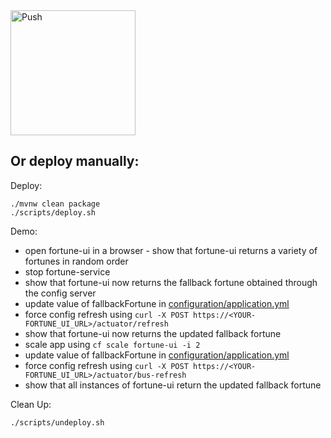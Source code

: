 <a href="https://push-to.cfapps.io?repo=https%3A%2F%2Fgithub.com%2Fciberkleid%2Ffortune-teller.git">
 	<img src="https://push-to.cfapps.io/ui/assets/images/Push-to-Pivotal-Light.svg" width="200" alt="Push">
</a>


## Or deploy manually:

Deploy:
```
./mvnw clean package
./scripts/deploy.sh
```

Demo:
- open fortune-ui in a browser - show that fortune-ui returns a variety of fortunes in random order
- stop fortune-service
- show that fortune-ui now returns the fallback fortune obtained through the config server
- update value of fallbackFortune in [configuration/application.yml](configuration/application.yml)
- force config refresh using `curl -X POST https://<YOUR-FORTUNE_UI_URL>/actuator/refresh`
- show that fortune-ui now returns the updated fallback fortune
- scale app using `cf scale fortune-ui -i 2`
- update value of fallbackFortune in [configuration/application.yml](configuration/application.yml)
- force config refresh using `curl -X POST https://<YOUR-FORTUNE_UI_URL>/actuator/bus-refresh`
- show that all instances of fortune-ui return the updated fallback fortune

Clean Up:
```
./scripts/undeploy.sh
```